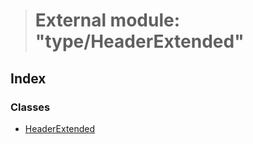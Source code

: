 > # External module: "type/HeaderExtended"

## Index

### Classes

* [HeaderExtended](../classes/_type_headerextended_.headerextended.md)